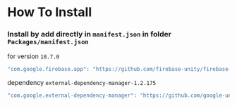 # How To Install

### Install by add directly in `manifest.json` in folder `Packages/manifest.json`

for version `10.7.0`
```csharp
"com.google.firebase.app": "https://github.com/firebase-unity/firebase-app.git#10.7.0",
```

dependency `external-dependency-manager-1.2.175`
```csharp
"com.google.external-dependency-manager": "https://github.com/google-unity/external-dependency-manager.git#1.2.175",
```
